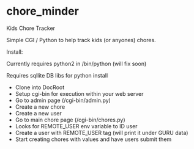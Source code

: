 # chore_minder
Kids Chore Tracker

Simple CGI / Python to help track kids (or anyones) chores.

Install:

Currently requires python2 in /bin/python (will fix soon)

Requires sqllite DB libs for python install

* Clone into DocRoot
* Setup cgi-bin for execution within your web server
* Go to admin page (/cgi-bin/admin.py)
* Create a new chore
* Create a new user
* Go to main chore page (/cgi-bin/chores.py)
* Looks for REMOTE_USER env variable to ID user
* Create a user with REMOTE_USER tag (will print it under GURU data)
* Start creating chores with values and have users submit them
